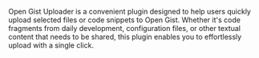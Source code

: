 Open Gist Uploader is a convenient plugin designed to help users quickly upload selected files or code snippets to Open Gist.
Whether it's code fragments from daily development, configuration files, or other textual content that needs to be shared,
this plugin enables you to effortlessly upload with a single click.
